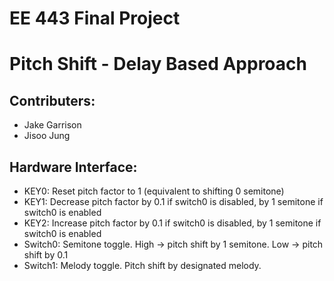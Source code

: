 # EE 443 Final Project

# Pitch Shift - Delay Based Approach

## Contributers:
- Jake Garrison
- Jisoo Jung

## Hardware Interface:
- KEY0: Reset pitch factor to 1 (equivalent to shifting 0 semitone)
- KEY1: Decrease pitch factor by 0.1 if switch0 is disabled, by 1 semitone if switch0 is enabled
- KEY2: Increase pitch factor by 0.1 if switch0 is disabled, by 1 semitone if switch0 is enabled
- Switch0: Semitone toggle. High -> pitch shift by 1 semitone. Low -> pitch shift by 0.1
- Switch1: Melody toggle. Pitch shift by designated melody.

